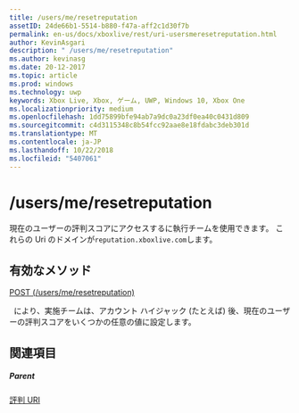 ```yaml
---
title: /users/me/resetreputation
assetID: 24de66b1-5514-b880-f47a-aff2c1d30f7b
permalink: en-us/docs/xboxlive/rest/uri-usersmeresetreputation.html
author: KevinAsgari
description: " /users/me/resetreputation"
ms.author: kevinasg
ms.date: 20-12-2017
ms.topic: article
ms.prod: windows
ms.technology: uwp
keywords: Xbox Live, Xbox, ゲーム, UWP, Windows 10, Xbox One
ms.localizationpriority: medium
ms.openlocfilehash: 1dd75899bfe94ab7a9dc0a23df0ea40c0431d809
ms.sourcegitcommit: c4d3115348c8b54fcc92aae8e18fdabc3deb301d
ms.translationtype: MT
ms.contentlocale: ja-JP
ms.lasthandoff: 10/22/2018
ms.locfileid: "5407061"
---
```

# <a name="usersmeresetreputation"></a>/users/me/resetreputation
現在のユーザーの評判スコアにアクセスするに執行チームを使用できます。 これらの Uri のドメインが`reputation.xboxlive.com`します。
  
<a id="ID4EV"></a>

 
## <a name="valid-methods"></a>有効なメソッド

[POST (/users/me/resetreputation)](uri-usersmeresetreputationpost.md)

&nbsp;&nbsp;により、実施チームは、アカウント ハイジャック (たとえば) 後、現在のユーザーの評判スコアをいくつかの任意の値に設定します。
 
<a id="ID4E6"></a>

 
## <a name="see-also"></a>関連項目
 
<a id="ID4EBB"></a>

 
##### <a name="parent"></a>Parent 

[評判 URI](atoc-reference-reputation.md)

   